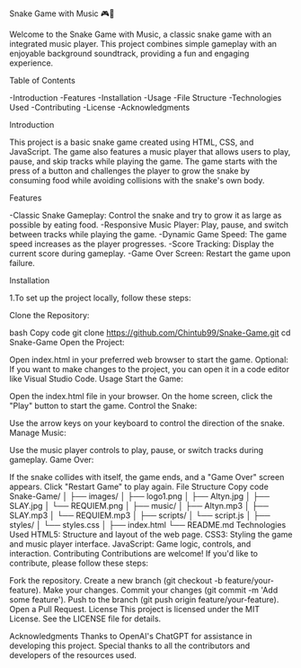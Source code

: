 Snake Game with Music 🎮🎵

Welcome to the Snake Game with Music, a classic snake game with an integrated music player. This project combines simple gameplay with an enjoyable background soundtrack, providing a fun and engaging experience.

Table of Contents

-Introduction
-Features
-Installation
-Usage
-File Structure
-Technologies Used
-Contributing
-License
-Acknowledgments

Introduction

This project is a basic snake game created using HTML, CSS, and JavaScript. The game also features a music player that allows users to play, pause, and skip tracks while playing the game. The game starts with the press of a button and challenges the player to grow the snake by consuming food while avoiding collisions with the snake's own body.

Features

-Classic Snake Gameplay: Control the snake and try to grow it as large as possible by eating food.
-Responsive Music Player: Play, pause, and switch between tracks while playing the game.
-Dynamic Game Speed: The game speed increases as the player progresses.
-Score Tracking: Display the current score during gameplay.
-Game Over Screen: Restart the game upon failure.

Installation

1.To set up the project locally, follow these steps:

Clone the Repository:

bash
Copy code
git clone https://github.com/Chintub99/Snake-Game.git
cd Snake-Game
Open the Project:

Open index.html in your preferred web browser to start the game.
Optional: If you want to make changes to the project, you can open it in a code editor like Visual Studio Code.
Usage
Start the Game:

Open the index.html file in your browser.
On the home screen, click the "Play" button to start the game.
Control the Snake:

Use the arrow keys on your keyboard to control the direction of the snake.
Manage Music:

Use the music player controls to play, pause, or switch tracks during gameplay.
Game Over:

If the snake collides with itself, the game ends, and a "Game Over" screen appears.
Click "Restart Game" to play again.
File Structure
Copy code
Snake-Game/
│
├── images/
│   ├── logo1.png
│   ├── Altyn.jpg
│   ├── SLAY.jpg
│   └── REQUIEM.png
│
├── music/
│   ├── Altyn.mp3
│   ├── SLAY.mp3
│   └── REQUIEM.mp3
│
├── scripts/
│   └── script.js
│
├── styles/
│   └── styles.css
│
├── index.html
└── README.md
Technologies Used
HTML5: Structure and layout of the web page.
CSS3: Styling the game and music player interface.
JavaScript: Game logic, controls, and interaction.
Contributing
Contributions are welcome! If you'd like to contribute, please follow these steps:

Fork the repository.
Create a new branch (git checkout -b feature/your-feature).
Make your changes.
Commit your changes (git commit -m 'Add some feature').
Push to the branch (git push origin feature/your-feature).
Open a Pull Request.
License
This project is licensed under the MIT License. See the LICENSE file for details.

Acknowledgments
Thanks to OpenAI's ChatGPT for assistance in developing this project.
Special thanks to all the contributors and developers of the resources used.